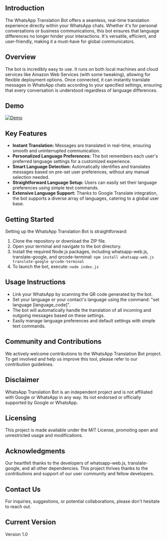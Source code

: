 ## Introduction

The WhatsApp Translation Bot offers a seamless, real-time translation experience directly within your WhatsApp chats. Whether it's for personal conversations or business communications, this bot ensures that language differences no longer hinder your interactions. It's versatile, efficient, and user-friendly, making it a must-have for global communicators.

## Overview

The bot is incredibly easy to use. It runs on both local machines and cloud services like Amazon Web Services (with some tweaking), allowing for flexible deployment options. Once connected, it can instantly translate messages in WhatsApp chats according to your specified settings, ensuring that every conversation is understood regardless of language differences.

## Demo 

[![Demo](http://img.youtube.com/vi/OvJL2R9Qygs/0.jpg)](https://www.youtube.com/watch?v=OvJL2R9Qygs)

## Key Features

- **Instant Translation:** Messages are translated in real-time, ensuring smooth and uninterrupted communication.
- **Personalized Language Preferences:** The bot remembers each user's preferred language settings for a customized experience.
- **Smart Language Detection:** Automatically identifies and translates messages based on pre-set user preferences, without any manual selection needed.
- **Straightforward Language Setup:** Users can easily set their language preferences using simple text commands.
- **Extensive Language Support:** Thanks to Google Translate integration, the bot supports a diverse array of languages, catering to a global user base.

## Getting Started

Setting up the WhatsApp Translation Bot is straightforward:

1. Clone the repository or download the ZIP file.
2. Open your terminal and navigate to the bot directory.
3. Install the required Node.js packages, including whatsapp-web.js, translate-google, and qrcode-terminal: `npm install whatsapp-web.js translate-google qrcode-terminal`
4. To launch the bot, execute: `node index.js`

## Usage Instructions

- Link your WhatsApp by scanning the QR code generated by the bot.
- Set your language or your contact's language using the command: "set language [language_code]". 
- The bot will automatically handle the translation of all incoming and outgoing messages based on these settings.
- Easily manage language preferences and default settings with simple text commands.

## Community and Contributions

We actively welcome contributions to the WhatsApp Translation Bot project. To get involved and help us improve this tool, please refer to our contribution guidelines.

## Disclaimer
WhatsApp Translation Bot is an independent project and is not affiliated with Google or WhatsApp in any way. Its not endorsed or officially supported by Google or WhatsApp.

## Licensing

This project is made available under the MIT License, promoting open and unrestricted usage and modifications.

## Acknowledgments

Our heartfelt thanks to the developers of whatsapp-web.js, translate-google, and all other dependencies. This project thrives thanks to the contributions and support of our user community and fellow developers.

## Contact Us

For inquiries, suggestions, or potential collaborations, please don't hesitate to reach out.

## Current Version

Version 1.0



